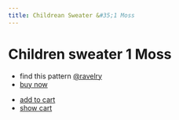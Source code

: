 ```yaml
---
title: Childrean Sweater &#35;1 Moss
---
```


# Children sweater 1 Moss

* find this pattern [@ravelry](https://www.ravelry.com/patterns/library/children-sweater-1-moss)
* <a href="http://www.ravelry.com/purchase/hookiewookie/967219">buy now</a>
<script async src="https://js.ravelry.com/cart/2.0.js" type="text/javascript"></script>
* <a href="#" onclick="R.cart.add(105406, 967219); return false;">add to cart</a>
* <a href="#" onclick="R.cart.show(105406); return false;">show cart</a>